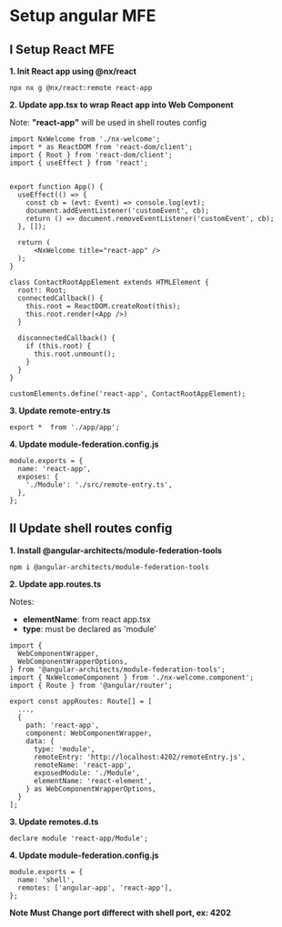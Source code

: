 # Setup angular MFE

## I Setup React MFE
**1. Init React app using @nx/react**
```
npx nx g @nx/react:remote react-app
```

**2. Update app.tsx to wrap React app into Web Component**

Note: **"react-app"** will be used in shell routes config
```
import NxWelcome from './nx-welcome';
import * as ReactDOM from 'react-dom/client';
import { Root } from 'react-dom/client';
import { useEffect } from 'react';


export function App() {
  useEffect(() => {
    const cb = (evt: Event) => console.log(evt);
    document.addEventListener('customEvent', cb);
    return () => document.removeEventListener('customEvent', cb);
  }, []);

  return (
      <NxWelcome title="react-app" />
  );
}

class ContactRootAppElement extends HTMLElement {
  root!: Root;
  connectedCallback() {
    this.root = ReactDOM.createRoot(this);
    this.root.render(<App />)
  }

  disconnectedCallback() {
    if (this.root) {
      this.root.unmount();
    }
  }
}

customElements.define('react-app', ContactRootAppElement);

```

**3. Update remote-entry.ts**
```
export *  from './app/app';
```

**4. Update module-federation.config.js**
```
module.exports = {
  name: 'react-app',
  exposes: {
    './Module': './src/remote-entry.ts',
  },
};
```

## II Update shell routes config
**1. Install @angular-architects/module-federation-tools**
```
npm i @angular-architects/module-federation-tools
```

**2. Update app.routes.ts**

Notes:
- **elementName**: from react app.tsx
- **type**: must be declared as 'module'
```
import {
  WebComponentWrapper,
  WebComponentWrapperOptions,
} from '@angular-architects/module-federation-tools';
import { NxWelcomeComponent } from './nx-welcome.component';
import { Route } from '@angular/router';

export const appRoutes: Route[] = [
  ...,
  {
    path: 'react-app',
    component: WebComponentWrapper,
    data: {
      type: 'module',
      remoteEntry: 'http://localhost:4202/remoteEntry.js',
      remoteName: 'react-app',
      exposedModule: './Module',
      elementName: 'react-element',
    } as WebComponentWrapperOptions,
  }
];

```
**3. Update remotes.d.ts**
```
declare module 'react-app/Module';
```
**4. Update module-federation.config.js**
```
module.exports = {
  name: 'shell',
  remotes: ['angular-app', 'react-app'],
};
```

**Note Must Change port differect with shell port, ex:  4202**
